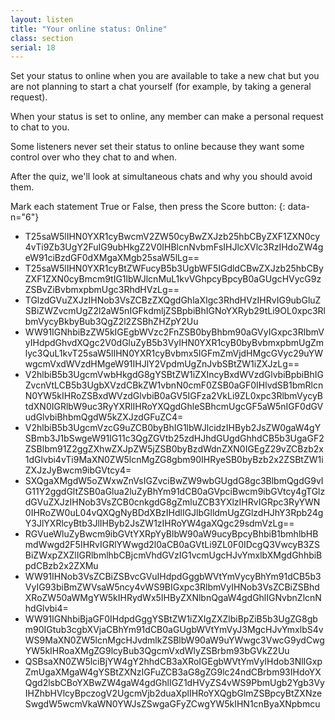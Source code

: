 ```yaml
---
layout: listen
title: "Your online status: Online"
class: section
serial: 18
---
```

Set your status to online when you are available to take a new chat but you are not planning to start a chat yourself (for example, by taking a general request).

When your status is set to online, any member can make a personal request to chat to you.

Some listeners never set their status to online because they want some control over who they chat to and when.

After the quiz, we'll look at simultaneous chats and why you should avoid them.

Mark each statement True or False, then press the Score button:
{: data-n="6"}

- T25saW5lIHN0YXR1cyBwcmV2ZW50cyBwZXJzb25hbCByZXF1ZXN0cy4vTi9Zb3UgY2FuIG9ubHkgZ2V0IHBlcnNvbmFsIHJlcXVlc3RzIHdoZW4geW91ciBzdGF0dXMgaXMgb25saW5lLg==
- T25saW5lIHN0YXR1cyBtZWFucyB5b3UgbWF5IGdldCBwZXJzb25hbCByZXF1ZXN0cyBmcm9tIG1lbWJlcnMuL1kvVGhpcyBpcyB0aGUgcHVycG9zZSBvZiBvbmxpbmUgc3RhdHVzLg==
- TGlzdGVuZXJzIHNob3VsZCBzZXQgdGhlaXIgc3RhdHVzIHRvIG9ubGluZSBiZWZvcmUgZ2l2aW5nIGFkdmljZSBpbiBhIGNoYXRyb29tLi9OL0xpc3RlbmVycyBkbyBub3QgZ2l2ZSBhZHZpY2Uu
- WW91IGNhbiBzZW5kIGEgbWVzc2FnZSB0byBhbm90aGVyIGxpc3RlbmVyIHdpdGhvdXQgc2V0dGluZyB5b3VyIHN0YXR1cyB0byBvbmxpbmUgZmlyc3QuL1kvT25saW5lIHN0YXR1cyBvbmx5IGFmZmVjdHMgcGVyc29uYWwgcmVxdWVzdHMgeW91IHJlY2VpdmUgZnJvbSBtZW1iZXJzLg==
- V2hlbiB5b3UgcmVwbHkgdG8gYSBtZW1iZXIncyBxdWVzdGlvbiBpbiBhIGZvcnVtLCB5b3UgbXVzdCBkZW1vbnN0cmF0ZSB0aGF0IHlvdSB1bmRlcnN0YW5kIHRoZSBxdWVzdGlvbiB0aGV5IGFza2VkLi9ZL0xpc3RlbmVycyBtdXN0IGRlbW9uc3RyYXRlIHRoYXQgdGhleSBhcmUgcGF5aW5nIGF0dGVudGlvbiBhbmQgdW5kZXJzdGFuZC4=
- V2hlbiB5b3UgcmVzcG9uZCB0byBhIG1lbWJlcidzIHByb2JsZW0gaW4gYSBmb3J1bSwgeW91IG11c3QgZGVtb25zdHJhdGUgdGhhdCB5b3UgaGF2ZSBlbm91Z2ggZXhwZXJpZW5jZSB0byBzdWdnZXN0IGEgZ29vZCBzb2x1dGlvbi4vTi9MaXN0ZW5lcnMgZG8gbm90IHRyeSB0byBzb2x2ZSBtZW1iZXJzJyBwcm9ibGVtcy4=
- SXQgaXMgdW5oZWxwZnVsIGZvciBwZW9wbGUgdG8gc3BlbmQgdG9vIG11Y2ggdGltZSB0aGlua2luZyBhYm91dCB0aGVpciBwcm9ibGVtcy4gTGlzdGVuZXJzIHNob3VsZCB0cnkgdG8gZmluZCB3YXlzIHRvIGRpc3RyYWN0IHRoZW0uL04vQXQgNyBDdXBzIHdlIGJlbGlldmUgZGlzdHJhY3Rpb24gY3JlYXRlcyBtb3JlIHByb2JsZW1zIHRoYW4gaXQgc29sdmVzLg==
- RGVueWluZyBwcm9ibGVtYXRpYyBlbW90aW9ucyBpcyBhbiB1bmhlbHBmdWwgd2F5IHRvIGRlYWwgd2l0aCB0aGVtLi9ZL0F0IDcgQ3VwcyB3ZSBiZWxpZXZlIGRlbmlhbCBjcmVhdGVzIG1vcmUgcHJvYmxlbXMgdGhhbiBpdCBzb2x2ZXMu
- WW91IHNob3VsZCBiZSBvcGVuIHdpdGggbWVtYmVycyBhYm91dCB5b3VyIG93biBmZWVsaW5ncy4vWS9BIGxpc3RlbmVyIHNob3VsZCBiZSBhdXRoZW50aWMgYW5kIHRydWx5IHByZXNlbnQgaW4gdGhlIGNvbnZlcnNhdGlvbi4=
- WW91IGNhbiBjaGF0IHdpdGggYSBtZW1iZXIgZXZlbiBpZiB5b3UgZG8gbm90IGtub3cgbXVjaCBhYm91dCB0aGUgbWVtYmVyJ3MgcHJvYmxlbS4vWS9MaXN0ZW5lcnMgcHJvdmlkZSBlbW90aW9uYWwgc3VwcG9ydCwgYW5kIHRoaXMgZG9lcyBub3QgcmVxdWlyZSBrbm93bGVkZ2Uu
- QSBsaXN0ZW5lciBjYW4gY2hhdCB3aXRoIGEgbWVtYmVyIHdob3NlIGxpZmUgaXMgaW4gYSBtZXNzIGFuZCB3aG8gZG9lc24ndCBrbm93IHdoYXQgd2lsbCBoYXBwZW4gaW4gdGhlIGZ1dHVyZS4vWS9PbmUgb2Ygb3VyIHZhbHVlcyBpczogV2UgcmVjb2duaXplIHRoYXQgbGlmZSBpcyBtZXNzeSwgdW5wcmVkaWN0YWJsZSwgaGFyZCwgYW5kIHN1cnByaXNpbmcu
